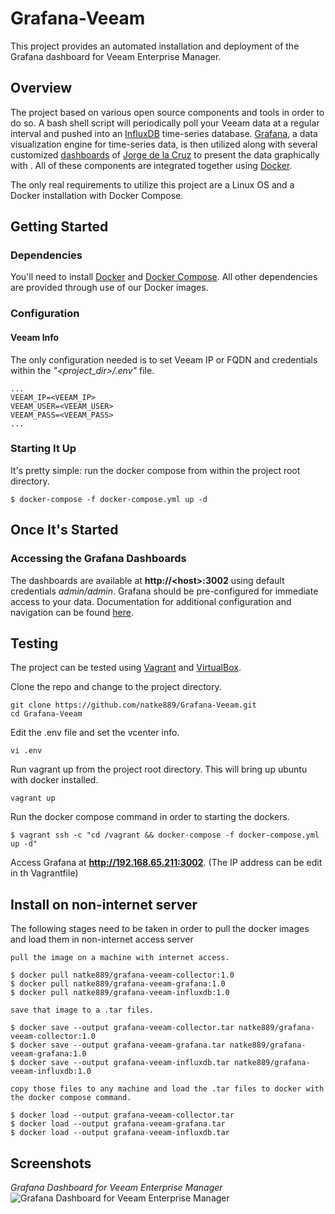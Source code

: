 # Grafana-Veeam

This project provides an automated installation and deployment of the Grafana dashboard for Veeam Enterprise Manager.

## Overview
The project based on various open source components and tools in order to do so. A bash shell script will periodically poll your Veeam data at a regular interval and pushed into an [InfluxDB](https://www.influxdata.com/) time-series database. [Grafana](https://grafana.com/), a data visualization engine for time-series data, is then utilized along with several customized [dashboards](https://github.com/jorgedlcruz/veeam-enterprise_manager-grafana) of [Jorge de la Cruz](https://github.com/jorgedlcruz) to present the data graphically with . All of these components are integrated together using [Docker](https://www.docker.com/).

The only real requirements to utilize this project are a Linux OS and a Docker installation with Docker Compose.

## Getting Started
### Dependencies
You'll need to install [Docker](https://docs.docker.com/install/) and [Docker Compose](https://docs.docker.com/compose/install/). All other dependencies are provided through use of our Docker images.
### Configuration
#### Veeam Info
The only configuration needed is to set Veeam IP or FQDN and credentials within the *"<project_dir\>/.env"* file. 
~~~~
...
VEEAM_IP=<VEEAM_IP>
VEEAM_USER=<VEEAM_USER>
VEEAM_PASS=<VEEAM_PASS>
...
~~~~

### Starting It Up
It's pretty simple: run the docker compose from within the project root directory.

~~~~
$ docker-compose -f docker-compose.yml up -d
~~~~

## Once It's Started
### Accessing the Grafana Dashboards
The dashboards are available at **http://<host\>:3002** using default credentials _admin/admin_. Grafana should be pre-configured for immediate access to your data. Documentation for additional configuration and navigation can be found [here](http://docs.grafana.org/guides/getting_started/).

## Testing
The project can be tested using [Vagrant](https://www.vagrantup.com/docs/installation) and [VirtualBox](https://www.virtualbox.org/wiki/Downloads). 

Clone the repo and change to the project directory.
~~~~
git clone https://github.com/natke889/Grafana-Veeam.git
cd Grafana-Veeam
~~~~

Edit the .env file and set the vcenter info.
~~~~
vi .env
~~~~

Run vagrant up from the project root directory. This will bring up ubuntu with docker installed. 
~~~~
vagrant up
~~~~

Run the docker compose command in order to starting the dockers.
~~~~
$ vagrant ssh -c "cd /vagrant && docker-compose -f docker-compose.yml up -d"
~~~~

Access Grafana at **http://192.168.65.211:3002**. (The IP address can be edit in th Vagrantfile)

## Install on non-internet server
The following stages need to be taken in order to pull the docker images and load them in non-internet access server
~~~~
pull the image on a machine with internet access.

$ docker pull natke889/grafana-veeam-collector:1.0
$ docker pull natke889/grafana-veeam-grafana:1.0
$ docker pull natke889/grafana-veeam-influxdb:1.0

save that image to a .tar files.

$ docker save --output grafana-veeam-collector.tar natke889/grafana-veeam-collector:1.0
$ docker save --output grafana-veeam-grafana.tar natke889/grafana-veeam-grafana:1.0
$ docker save --output grafana-veeam-influxdb.tar natke889/grafana-veeam-influxdb:1.0

copy those files to any machine and load the .tar files to docker with the docker compose command.

$ docker load --output grafana-veeam-collector.tar
$ docker load --output grafana-veeam-grafana.tar
$ docker load --output grafana-veeam-influxdb.tar
~~~~

## Screenshots
*Grafana Dashboard for Veeam Enterprise Manager*
![Grafana Dashboard for Veeam Enterprise Manager](https://i.postimg.cc/8z2bkgsV/5.png)

